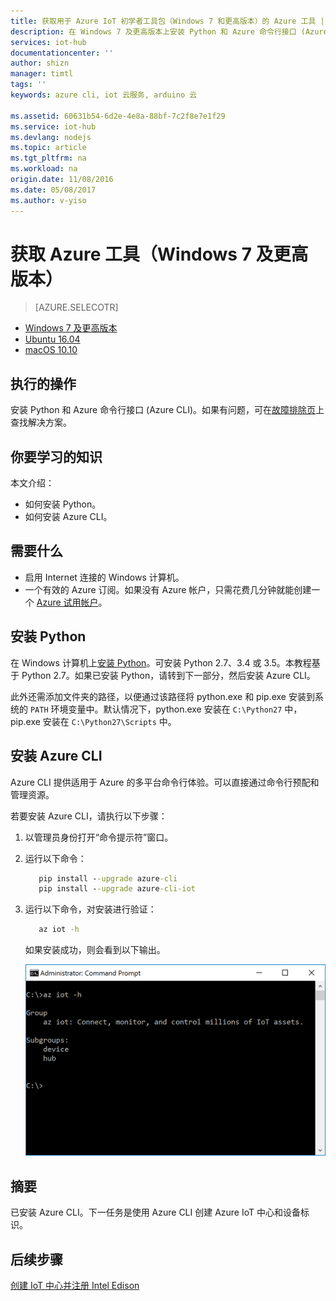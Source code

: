 ```yaml
---
title: 获取用于 Azure IoT 初学者工具包（Windows 7 和更高版本）的 Azure 工具 | Azure
description: 在 Windows 7 及更高版本上安装 Python 和 Azure 命令行接口 (Azure CLI)。
services: iot-hub
documentationcenter: ''
author: shizn
manager: timtl
tags: ''
keywords: azure cli, iot 云服务, arduino 云

ms.assetid: 60631b54-6d2e-4e8a-88bf-7c2f8e7e1f29
ms.service: iot-hub
ms.devlang: nodejs
ms.topic: article
ms.tgt_pltfrm: na
ms.workload: na
origin.date: 11/08/2016
ms.date: 05/08/2017
ms.author: v-yiso
---
```


# 获取 Azure 工具（Windows 7 及更高版本）
> [AZURE.SELECOTR]
- [Windows 7 及更高版本][windows]
- [Ubuntu 16.04][ubuntu]
- [macOS 10.10][macos]

## 执行的操作
安装 Python 和 Azure 命令行接口 (Azure CLI)。如果有问题，可在[故障排除页][troubleshooting]上查找解决方案。

## 你要学习的知识
本文介绍：
 - 如何安装 Python。
 - 如何安装 Azure CLI。

## 需要什么
* 启用 Internet 连接的 Windows 计算机。
* 一个有效的 Azure 订阅。如果没有 Azure 帐户，只需花费几分钟就能创建一个 [Azure 试用帐户](https://www.azure.cn/pricing/1rmb-trial/)。

## 安装 Python
在 Windows 计算机上[安装 Python](https://www.python.org/downloads/)。可安装 Python 2.7、3.4 或 3.5。本教程基于 Python 2.7。如果已安装 Python，请转到下一部分，然后安装 Azure CLI。

此外还需添加文件夹的路径，以便通过该路径将 python.exe 和 pip.exe 安装到系统的 `PATH` 环境变量中。默认情况下，python.exe 安装在 `C:\Python27` 中，pip.exe 安装在 `C:\Python27\Scripts` 中。

## 安装 Azure CLI
Azure CLI 提供适用于 Azure 的多平台命令行体验。可以直接通过命令行预配和管理资源。

若要安装 Azure CLI，请执行以下步骤：

1. 以管理员身份打开“命令提示符”窗口。
2. 运行以下命令：

    ```cmd
       pip install --upgrade azure-cli
       pip install --upgrade azure-cli-iot
    ```

3. 运行以下命令，对安装进行验证：

    ```cmd
       az iot -h
    ```

    如果安装成功，则会看到以下输出。

    ![指示成功的输出](./media/iot-hub-intel-edison-lessons/lesson2/az_iot_help_win.png)  

## 摘要
已安装 Azure CLI。下一任务是使用 Azure CLI 创建 Azure IoT 中心和设备标识。

## 后续步骤
[创建 IoT 中心并注册 Intel Edison][create-your-iot-hub-and-register-intel-edison]
<!-- Images and links -->

[troubleshooting]: ./iot-hub-intel-edison-kit-node-troubleshooting.md
[create-your-iot-hub-and-register-intel-edison]: ./iot-hub-intel-edison-kit-node-lesson2-prepare-azure-iot-hub.md
[windows]: ./iot-hub-intel-edison-kit-node-lesson2-get-azure-tools-win32.md
[ubuntu]: ./iot-hub-intel-edison-kit-node-lesson2-get-azure-tools-ubuntu.md
[macos]: ./iot-hub-intel-edison-kit-node-lesson2-get-azure-tools-mac.md

<!---HONumber=Mooncake_0103_2017-->